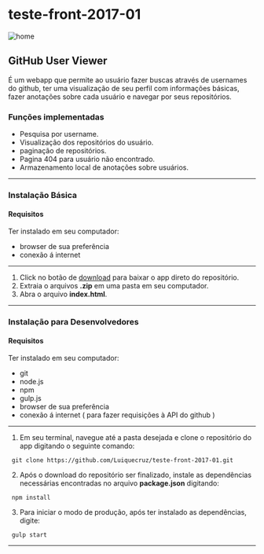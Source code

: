 # teste-front-2017-01

![home](https://cloud.githubusercontent.com/assets/12043837/25298705/db0c2cf0-26cd-11e7-9141-de48e19b9dd9.png)

## GitHub User Viewer
É um webapp que permite ao usuário fazer buscas através de usernames do github, ter uma visualização de seu perfil com informações básicas, fazer anotações sobre cada usuário e navegar por seus repositórios.

### Funções implementadas

* Pesquisa por username.
* Visualização dos repositórios do usuário.
* paginação de repositórios.
* Pagina 404 para usuário não encontrado.
* Armazenamento local de anotações sobre usuários.

---

### Instalação Básica
#### Requisitos
Ter instalado em seu computador:

* browser de sua preferência
* conexão á internet

---

1. Click no botão de [download](https://github.com/Luiquecruz/teste-front-2017-01/archive/master.zip) para baixar o app direto do repositório.
2. Extraia o arquivos **.zip** em uma pasta em seu computador.
3. Abra o arquivo **index.html**.

---

### Instalação para Desenvolvedores
#### Requisitos
Ter instalado em seu computador:

* git
* node.js
* npm
* gulp.js
* browser de sua preferência
* conexão á internet ( para fazer requisições à API do github )

---

1. Em seu terminal, navegue até a pasta desejada e clone o repositório do app digitando o seguinte comando:

 ```
  git clone https://github.com/Luiquecruz/teste-front-2017-01.git
 ```

2. Após o download do repositório ser finalizado,  instale as dependências necessárias encontradas no arquivo **package.json** digitando:

 ```
  npm install
 ```

3. Para iniciar o modo de produção, após ter instalado as dependências, digite:

 ```
  gulp start
 ```

 ---
